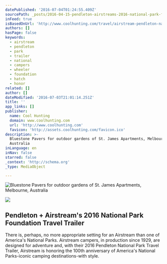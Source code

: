 ```yaml
---
datePublished: '2016-07-04T01:24:55.409Z'
sourcePath: _posts/2016-04-15-pendleton-airstreams-2016-national-park-foundation-travel.md
inFeed: true
isBasedOnUrl: 'http://www.coolhunting.com/travel/airstream-pendleton-national-park-camper'
authors: []
hasPage: false
keywords:
  - airstream
  - pendleton
  - park
  - trailer
  - national
  - campers
  - wheeler
  - foundation
  - hatch
  - honor
related: []
author: []
dateModified: '2016-07-03T21:01:14.251Z'
title: ''
app_links: []
publisher:
  name: Cool Hunting
  domain: www.coolhunting.com
  url: 'http://www.coolhunting.com'
  favicon: 'http://assets.coolhunting.com/favicon.ico'
description: >-
  Bluestone Pavers for outdoor gardens of St. James Apartments, Melbourne,
  Australia
inLanguage: en
inNav: false
starred: false
_context: 'http://schema.org'
_type: MediaObject

---
```

![Bluestone Pavers for outdoor gardens of St. James Apartments, Melbourne, Australia](https://the-grid-user-content.s3-us-west-2.amazonaws.com/5d2b0cce-fab6-4160-9eec-aa78bb220ff4.jpg)

<article style=""><img src="https://s3-us-west-2.amazonaws.com/the-grid-img/p/fddbdcee293365c6001ea722f8a2471599f1652b.jpg" /><h1>Pendleton + Airstream's 2016 National Park Foundation Travel Trailer</h1><p>There is, perhaps, no more appropriate setting for an Airstream than one of America's National Parks. Airstream campers, in production since 1929, are designed for adventure and, with their 2016 Pendleton National Park Travel Trailer, Airstream is honoring the 100th anniversary of America's National Parks-iconic camping destinations-with style.</p></article>